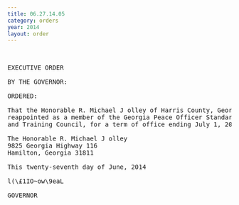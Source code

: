 ```yaml
---
title: 06.27.14.05
category: orders
year: 2014
layout: order
---
```


<pre> 

EXECUTIVE ORDER

BY THE GOVERNOR:

ORDERED:

That the Honorable R. Michael J olley of Harris County, Georgia, is
reappointed as a member of the Georgia Peace Officer Standards
and Training Council, for a term of office ending July 1, 2017.

The Honorable R. Michael J olley
9825 Georgia Highway 116
Hamilton, Georgia 31811

This twenty-seventh day of June, 2014

l(\£1IO~ow\9eaL

GOVERNOR

</pre>
